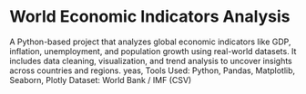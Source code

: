 # World Economic Indicators Analysis
A Python-based project that analyzes global economic indicators like GDP, inflation, unemployment, and population growth using real-world datasets. It includes data cleaning, visualization, and trend analysis to uncover insights across countries and regions.
yeas,
Tools Used: Python, Pandas, Matplotlib, Seaborn, Plotly
Dataset: World Bank / IMF (CSV)
